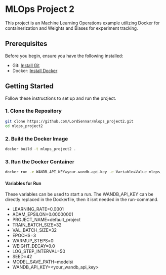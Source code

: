 # MLOps Project 2

This project is an Machine Learning Operations example utilizing Docker for containerization and Weights and Biases for experiment tracking.

## Prerequisites

Before you begin, ensure you have the following installed:

- Git: [Install Git](https://git-scm.com/book/en/v2/Getting-Started-Installing-Git)
- Docker: [Install Docker](https://docs.docker.com/get-docker/)

## Getting Started

Follow these instructions to set up and run the project.

### 1. Clone the Repository

```bash
git clone https://github.com/LordSennar/mlops_project2.git
cd mlops_project2
```

### 2. Build the Docker Image

```bash
docker build -t mlops_project2 .
```

### 3. Run the Docker Container

```bash
docker run -e WANDB_API_KEY=your-wandb-api-key -e Variable=Value mlops_project2
```

#### Variables for Run

These variables can be used to start a run. The WANDB_API_KEY can be directly replaced in the Dockerfile, then it isnt needed in the run-command.

- LEARNING_RATE=0.0001
- ADAM_EPSILON=0.00000001
- PROJECT_NAME=default_project
- TRAIN_BATCH_SIZE=32
- VAL_BATCH_SIZE=32
- EPOCHS=3
- WARMUP_STEPS=0
- WEIGHT_DECAY=0.0
- LOG_STEP_INTERVAL=50
- SEED=42
- MODEL_SAVE_PATH=models\
- WANDB_API_KEY=<your_wandb_api_key>

